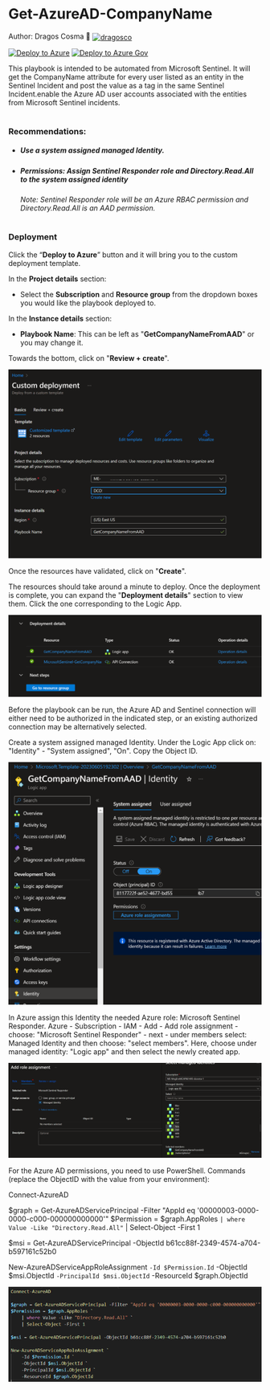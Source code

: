# Get-AzureAD-CompanyName
Author: Dragos Cosma 👋     <a href="https://linkedin.com/in/dragosco" target="blank"><img align="center" src="https://raw.githubusercontent.com/rahuldkjain/github-profile-readme-generator/master/src/images/icons/Social/linked-in-alt.svg" alt="dragosco" height="25" width="30" /></a>




[![Deploy to Azure](https://aka.ms/deploytoazurebutton)](https://portal.azure.com/#create/Microsoft.Template/uri/https%3A%2F%2Fraw.githubusercontent.com%2Fdragoscosma%2FMicrosoft-Sentinel%2Fmaster%2FPlaybooks%2FGetAADUserCompanyName%2Fazuredeploy.json)
[![Deploy to Azure Gov](https://aka.ms/deploytoazuregovbutton)](https://portal.azure.us/#create/Microsoft.Template/uri/https%3A%2F%2Fraw.githubusercontent.com%2Fdragoscosma%2FMicrosoft-Sentinel%2Fmaster%2FPlaybooks%2FGetAADUserCompanyName%2Fazuredeploy.json)

This playbook is intended to be automated from Microsoft Sentinel. It will get the CompanyName attribute for every user listed as an entity in the Sentinel Incident and post the value as a tag in the same Sentinel Incident.enable the Azure AD user accounts associated with the entities from Microsoft Sentinel incidents. 

#
### Recommendations:
<h5 align="left"><ul><li>Use a system assigned managed Identity.</li></ul></h5>
<h5 align="left"><ul><li>Permissions: Assign Sentinel Responder role and Directory.Read.All to the system assigned identity</li></ul></h5>
<h6 align="left"><ul><i>Note: Sentinel Responder role will be an Azure RBAC permission and Directory.Read.All is an AAD permission.</ul></i></h6>


#
### Deployment

Click the “**Deploy to Azure**” button and it will bring you to the custom deployment template.

In the **Project details** section:

* Select the **Subscription** and **Resource group** from the dropdown boxes you would like the playbook deployed to.  

In the **Instance details** section:  
                                                  
* **Playbook Name**: This can be left as "**GetCompanyNameFromAAD**" or you may change it. 

Towards the bottom, click on "**Review + create**". 

![Azure_AD_Enable_User_Deploy_1](Images/Get_AAD_CompanyName-create1.png)

Once the resources have validated, click on "**Create**".

The resources should take around a minute to deploy. Once the deployment is complete, you can expand the "**Deployment details**" section to view them.
Click the one corresponding to the Logic App.

![Azure_AD_Enable_User_Deploy_3](Images/Get_AAD_CompanyName-create2.png)


Before the playbook can be run, the Azure AD and Sentinel connection will either need to be authorized in the indicated step, or an existing authorized connection may be alternatively selected. 

Create a system assigned managed Identity. Under the Logic App click on: "Identity" - "System assigned", "On". Copy the Object ID.

![Azure_AD_Enable_User_Deploy_5](Images/Get_AAD_CompanyName-create_identity1.png)

In Azure assign this Identity the needed Azure role: Microsoft Sentinel Responder.
Azure - Subscription - IAM - Add - Add role assignment - choose: "Microsoft Sentinel Responder" - next - under members select: Managed Identity and then choose: "select members".
Here, choose under managed identity: "Logic app" and then select the newly created app.

![Azure_AD_Enable_User_Deploy_5](Images/Get_AAD_CompanyName-assign_perm1.png)

For the Azure AD permissions, you need to use PowerShell.
Commands (replace the ObjectID with the value from your environment):

Connect-AzureAD

$graph = Get-AzureADServicePrincipal -Filter "AppId eq '00000003-0000-0000-c000-000000000000'"
$Permission = $graph.AppRoles `
    | where Value -Like "Directory.Read.All" `
    | Select-Object -First 1

$msi = Get-AzureADServicePrincipal -ObjectId b61cc88f-2349-4574-a704-b597161c52b0

New-AzureADServiceAppRoleAssignment `
    -Id $Permission.Id `
    -ObjectId $msi.ObjectId `
    -PrincipalId $msi.ObjectId `
    -ResourceId $graph.ObjectId
    
![Azure_AD_Enable_User_Deploy_6](Images/Get_AAD_CompanyName-assign_perm_2.png)
